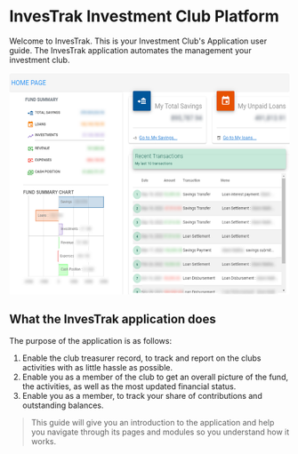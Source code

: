 # InvesTrak Investment Club Platform

Welcome to InvesTrak. This is your Investment Club's Application user guide.
The InvesTrak application automates the management your investment club.

<p align="center">
    <img src="images/0.1_Welcome.png" height="400px" alt="Home Page">
</p>

## What the InvesTrak application does
 The purpose of the application is as follows:

  1. Enable the club treasurer record, to track and report on the clubs activities with as little hassle as possible.
  1. Enable you as a member of the club to get an overall picture of the fund, the activities, as well as the most updated financial status.
  1. Enable you as a member, to track your share of contributions and outstanding balances.

>This guide will give you an introduction to the application and help you navigate through its pages and modules so you understand how it works.
